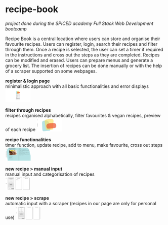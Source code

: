 # recipe-book

*project done during the SPICED academy Full Stack Web Development bootcamp* <br/>

Recipe Book is a central location where users can store and organise their favourite recipes. Users can register, login, search their recipes and filter through them. Once a recipe is selected, the user can set a timer if required in the instructions and cross out the steps as they are completed. Recipes can be modified and erased. Users can prepare menus and generate a grocery list. The insertion of recipes can be done manually or with the help of a scraper supported on some webpages.

**register & login page** <br/>
minimalistic approach with all basic functionalities and error displays
<img src="client/public/gifs/01_login.gif" width="80vw"/>

**filter through recipes** <br/>
recipes organised alphabetically, filter favourites & vegan recipes, preview of each recipe
<img src="client/public/gifs/02_search.gif" width="80vw"/>

**recipe functionalities** <br/>
timer function, update recipe, add to menu, make favourite, cross out steps
<img src="client/public/gifs/03_recipe.gif" width="80vw"/>

<!--- **menu and groceries list** <br/>
generate a groceries list with the combined ingredients from all selected recipes
<img src="client/public/gifs/04_menu.gif" width="80vw"/> --->

**new recipe > manual input** <br/>
manual input and categorisation of recipes <br/>
<img src="client/public/gifs/05_create_manual.gif" width="80vw"/>

**new recipe > scrape** <br/>
automatic input with a scraper (recipes in our page are only for personal use)
<img src="client/public/gifs/06_create_scraper.gif" width="80vw"/>
